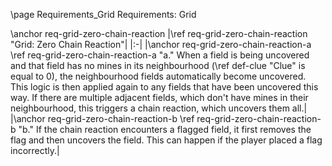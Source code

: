 \page Requirements_Grid Requirements: Grid

\anchor req-grid-zero-chain-reaction
|\ref req-grid-zero-chain-reaction "Grid: Zero Chain Reaction"|
|:-|
|\anchor req-grid-zero-chain-reaction-a \ref req-grid-zero-chain-reaction-a "a." When a field is being uncovered and that field has no mines in its neighbourhood (\ref def-clue "Clue" is equal to 0), the neighbourhood fields automatically become uncovered. This logic is then applied again to any fields that have been uncovered this way. If there are multiple adjacent fields, which don't have mines in their neighbourhood, this triggers a chain reaction, which uncovers them all.|
|\anchor req-grid-zero-chain-reaction-b \ref req-grid-zero-chain-reaction-b "b." If the chain reaction encounters a flagged field, it first removes the flag and then uncovers the field. This can happen if the player placed a flag incorrectly.|
